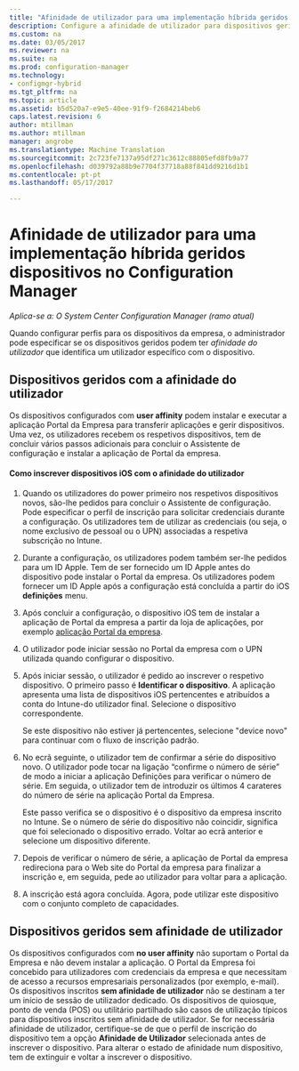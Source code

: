 ```yaml
---
title: "Afinidade de utilizador para uma implementação híbrida geridos dispositivos no Configuration Manager | Documentos do Microsoft"
description: Configure a afinidade de utilizador para dispositivos geridos no Configuration Manager.
ms.custom: na
ms.date: 03/05/2017
ms.reviewer: na
ms.suite: na
ms.prod: configuration-manager
ms.technology:
- configmgr-hybrid
ms.tgt_pltfrm: na
ms.topic: article
ms.assetid: b5d520a7-e9e5-40ee-91f9-f2684214beb6
caps.latest.revision: 6
author: mtillman
ms.author: mtillman
manager: angrobe
ms.translationtype: Machine Translation
ms.sourcegitcommit: 2c723fe7137a95df271c3612c88805efd8fb9a77
ms.openlocfilehash: d039792a88b9e7704f37718a88f841dd9216d1b1
ms.contentlocale: pt-pt
ms.lasthandoff: 05/17/2017

---
```

# <a name="user-affinity-for-hybrid-managed-devices-in-configuration-manager"></a>Afinidade de utilizador para uma implementação híbrida geridos dispositivos no Configuration Manager

*Aplica-se a: O System Center Configuration Manager (ramo atual)*

Quando configurar perfis para os dispositivos da empresa, o administrador pode especificar se os dispositivos geridos podem ter *afinidade do utilizador* que identifica um utilizador específico com o dispositivo.  

##  <a name="BKMK_iOSCP"></a>Dispositivos geridos com a afinidade do utilizador  
 Os dispositivos configurados com **user affinity** podem instalar e executar a aplicação Portal da Empresa para transferir aplicações e gerir dispositivos. Uma vez, os utilizadores recebem os respetivos dispositivos, tem de concluir vários passos adicionais para concluir o Assistente de configuração e instalar a aplicação de Portal da empresa.  

#### <a name="how-to-enroll-ios-devices-with-user-affinity"></a>Como inscrever dispositivos iOS com o afinidade do utilizador  

1.  Quando os utilizadores do power primeiro nos respetivos dispositivos novos, são-lhe pedidos para concluir o Assistente de configuração. Pode especificar o perfil de inscrição para solicitar credenciais durante a configuração. Os utilizadores tem de utilizar as credenciais (ou seja, o nome exclusivo de pessoal ou o UPN) associadas a respetiva subscrição no Intune.  

2.  Durante a configuração, os utilizadores podem também ser-lhe pedidos para um ID Apple. Tem de ser fornecido um ID Apple antes do dispositivo pode instalar o Portal da empresa. Os utilizadores podem fornecer um ID Apple após a configuração está concluída a partir do iOS **definições** menu.  

3.  Após concluir a configuração, o dispositivo iOS tem de instalar a aplicação de Portal da empresa a partir da loja de aplicações, por exemplo [aplicação Portal da empresa](https://itunes.apple.com/us/app/id719171358).  

4.  O utilizador pode iniciar sessão no Portal da empresa com o UPN utilizada quando configurar o dispositivo.  

5.  Após iniciar sessão, o utilizador é pedido ao inscrever o respetivo dispositivo. O primeiro passo é **Identificar o dispositivo**. A aplicação apresenta uma lista de dispositivos iOS pertencentes e atribuídos a conta do Intune-do utilizador final. Selecione o dispositivo correspondente.  

     Se este dispositivo não estiver já pertencentes, selecione "device novo" para continuar com o fluxo de inscrição padrão.  

6.  No ecrã seguinte, o utilizador tem de confirmar a série do dispositivo novo. O utilizador pode tocar na ligação “confirme o número de série” de modo a iniciar a aplicação Definições para verificar o número de série. Em seguida, o utilizador tem de introduzir os últimos 4 carateres do número de série na aplicação Portal da Empresa.  

     Este passo verifica se o dispositivo é o dispositivo da empresa inscrito no Intune. Se o número de série do dispositivo não coincidir, significa que foi selecionado o dispositivo errado. Voltar ao ecrã anterior e selecione um dispositivo diferente.  

7.  Depois de verificar o número de série, a aplicação de Portal da empresa redireciona para o Web site do Portal da empresa para finalizar a inscrição e, em seguida, pede ao utilizador para voltar para a aplicação.  

8.  A inscrição está agora concluída. Agora, pode utilizar este dispositivo com o conjunto completo de capacidades.  

##  <a name="BKMK_noUA"></a>Dispositivos geridos sem afinidade de utilizador  
 Os dispositivos configurados com **no user affinity** não suportam o Portal da Empresa e não devem instalar a aplicação. O Portal da Empresa foi concebido para utilizadores com credenciais da empresa e que necessitam de acesso a recursos empresariais personalizados (por exemplo, e-mail). Os dispositivos inscritos **sem afinidade de utilizador** não se destinam a ter um início de sessão de utilizador dedicado. Os dispositivos de quiosque, ponto de venda (POS) ou utilitário partilhado são casos de utilização típicos para dispositivos inscritos sem afinidade de utilizador. Se for necessária afinidade de utilizador, certifique-se de que o perfil de inscrição do dispositivo tem a opção **Afinidade de Utilizador** selecionada antes de inscrever o dispositivo. Para alterar o estado de afinidade num dispositivo, tem de extinguir e voltar a inscrever o dispositivo.

